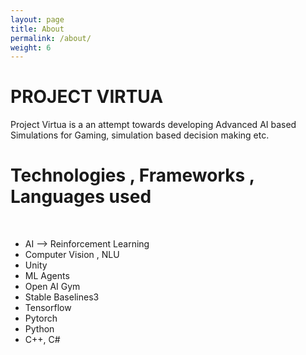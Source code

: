 ```yaml
---
layout: page
title: About
permalink: /about/
weight: 6
---
```


# **PROJECT VIRTUA**

Project Virtua is a an attempt towards developing Advanced AI based Simulations for Gaming, simulation based decision making etc.

# **Technologies , Frameworks , Languages used**
<br>
<ul>
<li>AI --> Reinforcement Learning</li>
<li>Computer Vision , NLU</li>
<li>Unity</li>
<li>ML Agents</li>
<li>Open AI Gym</li>
<li>Stable Baselines3</li>
<li>Tensorflow</li>
<li>Pytorch</li>
<li>Python</li>
<li>C++, C#</li>
</ul>
<br>

<!-- 
# **Publications**
[RIGGU](https://link.springer.com/chapter/10.1007%2F978-981-15-3914-5_3) - A Semi-Humanoid Robot Platform for Speech and Image Recognition : <br>
<ul>    
    <li>
    RIGGU is a semi-humanoid interactive robot that is developed for different applications such as hospitality, treating autism, and assisting aged people. This paper proposes the integration of object, face, emotion recognition, and navigation of a semi-humanoid robot platform using the Robot Operating System (ROS).   
    </li>
</ul>
<br>
 
<div class="row">
{% include about/timeline.html %}
</div>

# **Credits and Updates**
Update: Site is under constant updation. Stay tuned for blogs!! <br>
Web Credits: [YoussefRaafatNasry - portfolYOU](https://github.com/YoussefRaafatNasry/portfolYOU) -->
